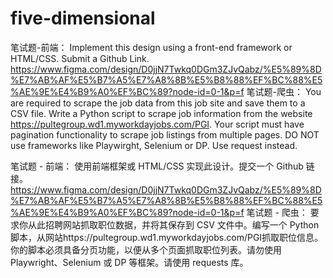# five-dimensional

笔试题-前端：
Implement this design using a front-end framework or HTML/CSS. Submit a Github Link.
https://www.figma.com/design/D0jjN7Twkq0DGm3ZJvQabz/%E5%89%8D%E7%AB%AF%E5%B7%A5%E7%A8%8B%E5%B8%88%EF%BC%88%E5%AE%9E%E4%B9%A0%EF%BC%89?node-id=0-1&p=f
笔试题-爬虫：
 You are required to scrape the job data from this job site and save them to a CSV file.  Write a Python script to scrape job information from the website https://pultegroup.wd1.myworkdayjobs.com/PGI.
 Your script must have pagination functionality to scrape job listings from multiple pages. DO NOT use frameworks like Playwirght, Selenium or DP. Use request instead.

笔试题 - 前端：
使用前端框架或 HTML/CSS 实现此设计。提交一个 Github 链接。
https://www.figma.com/design/D0jjN7Twkq0DGm3ZJvQabz/%E5%89%8D%E7%AB%AF%E5%B7%A5%E7%A8%8B%E5%B8%88%EF%BC%88%E5%AE%9E%E4%B9%A0%EF%BC%89?node-id=0-1&p=f
笔试题 - 爬虫：
要求你从此招聘网站抓取职位数据，并将其保存到 CSV 文件中。编写一个 Python 脚本，从网站https://pultegroup.wd1.myworkdayjobs.com/PGI抓取职位信息。
你的脚本必须具备分页功能，以便从多个页面抓取职位列表。请勿使用 Playwright、Selenium 或 DP 等框架。请使用 requests 库。
